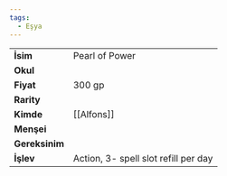 ```yaml
---
tags:
  - Eşya
---  
```

  
  
  
|  |  |  
|---|---|  
| **İsim** | Pearl of Power|  
| **Okul** | |  
| **Fiyat** | 300 gp|  
| **Rarity** | |  
| **Kimde** | [[Alfons]]|  
| **Menşei** | |  
| **Gereksinim** | |  
| **İşlev** | Action, 3- spell slot refill per day|  
  
  
